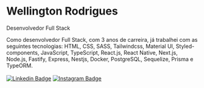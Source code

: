 # Wellington Rodrigues
Desenvolvedor Full Stack

Como desenvolvedor Full Stack, com 3 anos de carreira, já trabalhei com as seguintes tecnologias: HTML, CSS, SASS, Tailwindcss, Material UI, Styled-components, JavaScript, TypeScript, React.js, React Native, Next.js, Node.js, Fastify, Express, Nestjs, Docker, PostgreSQL, Sequelize, Prisma e TypeORM.
<br />
<br />
[![Linkedin Badge](https://img.shields.io/badge/-wellingtonrodriguesbr-3251A0?style=flat-square&logo=Linkedin&logoColor=white&link=https://www.linkedin.com/in/wellingtonrodriguesbr/)](https://www.linkedin.com/in/wellingtonrodriguesbr/)
[![Instagram Badge](https://img.shields.io/badge/-@wellingtonrodriguesbr-FF2E42?style=flat-square&logo=Instagram&logoColor=white&link=https://www.instagram.com/wellingtonrodriguesbr/)](https://www.instagram.com/wellingtonrodriguesbr/)
<br/>
